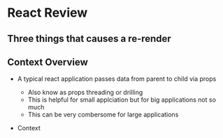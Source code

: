 # React Review

## Three things that causes a re-render


## Context Overview

- A typical react application passes data from parent to child via props
    - Also know as props threading or drilling
    - This is helpful for small applciation but for big applications not so much
    - This can be very combersome for large applications


 - Context 
